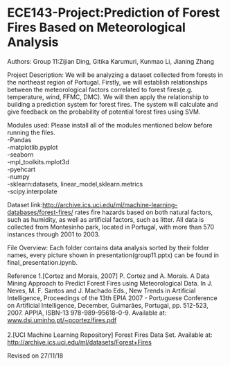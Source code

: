 # ECE143-Project:Prediction of Forest Fires Based on Meteorological Analysis

Authors: Group 11:Zijian Ding, Gitika Karumuri, Kunmao Li, Jianing Zhang

Project Description:
We will be analyzing a dataset collected from forests in the northeast region of Portugal. Firstly, we will establish relationships between the meteorological factors correlated to forest fires(e.g. temperature, wind, FFMC, DMC). We will then apply the relationship to building a prediction system for forest fires. The system will calculate and give feedback on the probability of potential forest fires using SVM.

Modules used:
   Please install all of the modules mentioned below before running the files.<br /> 
  -Pandas<br />
  -matplotlib.pyplot<br />
  -seaborn<br />
  -mpl_toolkits.mplot3d<br />
  -pyehcart<br />
  -numpy<br />
  -sklearn:datasets, linear_model,sklearn.metrics<br />
  -scipy.interpolate

Dataset link:http://archive.ics.uci.edu/ml/machine-learning-databases/forest-fires/ rates fire hazards based on both natural factors, such as humidity, as well as artificial factors, such as litter. All data is collected from Montesinho park, located in Portugal, with more than 570 instances through 2001 to 2003. 


File Overview: Each folder contains data analysis sorted by their folder names, every picture shown in presentation(group11.pptx) can be found in final_presentation.ipynb.


Reference
  1.[Cortez and Morais, 2007] P. Cortez and A. Morais. A Data Mining Approach to Predict Forest Fires using Meteorological Data. In J. Neves, M. F. Santos and J. Machado Eds., New Trends in Artificial Intelligence, Proceedings of the 13th EPIA 2007 - Portuguese Conference on Artificial Intelligence, December, Guimarães, Portugal, pp. 512-523, 2007. APPIA, ISBN-13 978-989-95618-0-9. Available at: www.dsi.uminho.pt/~pcortez/fires.pdf <br />    
  2.[UCI Machine Learning Repository] Forest Fires Data Set. Available at: http://archive.ics.uci.edu/ml/datasets/Forest+Fires



Revised on 27/11/18


